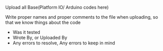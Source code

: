 Upload all Base(Platform IO/ Arduino codes here)

Write proper names and proper comments to the file when uploading, so that we know things about the code
- Was it tested 
- Wrote By, or Uploaded By 
- Any errors to resolve, Any errors to keep in mind

